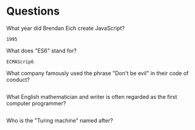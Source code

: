 # Questions

What year did Brendan Eich create JavaScript?

```
1995
```

What does "ES6" stand for?

```
ECMAScrip6
```

What company famously used the phrase "Don't be evil" in their code of conduct?

```

```

What English mathematician and writer is often regarded as the first computer programmer?

```

```

Who is the "Turing machine" named after?

```

```
